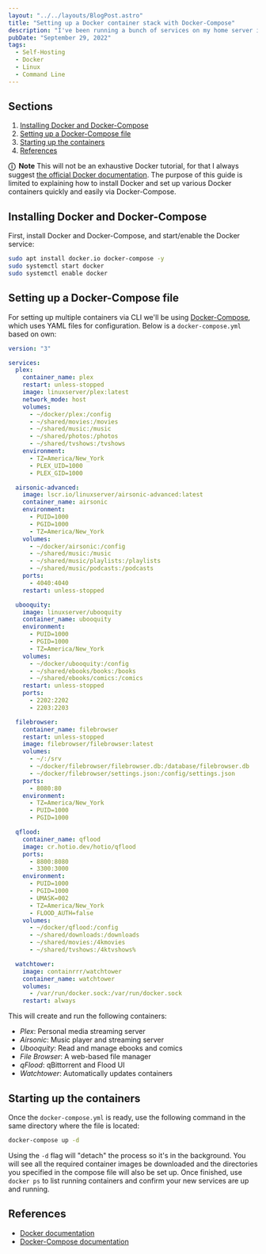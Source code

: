 ```yaml
---
layout: "../../layouts/BlogPost.astro"
title: "Setting up a Docker container stack with Docker-Compose"
description: "I've been running a bunch of services on my home server in docker containers for a few years now. It's quick and easy to set up once you get used to it. Here's a quick and dirty guide to installing Docker and Docker-Compose, and getting several containers up and running."
pubDate: "September 29, 2022"
tags:
  - Self-Hosting
  - Docker
  - Linux
  - Command Line
---
```


## Sections

1. [Installing Docker and Docker-Compose](#install)
2. [Setting up a Docker-Compose file](#compose)
3. [Starting up the containers](#start)
4. [References](#ref)

<div class="note">
  <b>ⓘ &nbsp;Note</b>
  This will not be an exhaustive Docker tutorial, for that I always suggest <a href="https://docs.docker.com" target="_blank">the official Docker documentation</a>. The purpose of this guide is limited to explaining how to install Docker and set up various Docker containers quickly and easily via Docker-Compose.
</div>

<div id='install'/>

## Installing Docker and Docker-Compose

First, install Docker and Docker-Compose, and start/enable the Docker service:

```bash
sudo apt install docker.io docker-compose -y
sudo systemctl start docker
sudo systemctl enable docker
```

<div id='compose'/>

## Setting up a Docker-Compose file

For setting up multiple containers via CLI we'll be using <a href="https://docs.docker.com/compose/" target="_blank">Docker-Compose</a>, which uses YAML files for configuration. Below is a `docker-compose.yml` based on own:

```yaml
version: "3"

services:
  plex:
    container_name: plex
    restart: unless-stopped
    image: linuxserver/plex:latest
    network_mode: host
    volumes:
      - ~/docker/plex:/config
      - ~/shared/movies:/movies
      - ~/shared/music:/music
      - ~/shared/photos:/photos
      - ~/shared/tvshows:/tvshows
    environment:
      - TZ=America/New_York
      - PLEX_UID=1000
      - PLEX_GID=1000

  airsonic-advanced:
    image: lscr.io/linuxserver/airsonic-advanced:latest
    container_name: airsonic
    environment:
      - PUID=1000
      - PGID=1000
      - TZ=America/New_York
    volumes:
      - ~/docker/airsonic:/config
      - ~/shared/music:/music
      - ~/shared/music/playlists:/playlists
      - ~/shared/music/podcasts:/podcasts
    ports:
      - 4040:4040
    restart: unless-stopped

  ubooquity:
    image: linuxserver/ubooquity
    container_name: ubooquity
    environment:
      - PUID=1000
      - PGID=1000
      - TZ=America/New_York
    volumes:
      - ~/docker/ubooquity:/config
      - ~/shared/ebooks/books:/books
      - ~/shared/ebooks/comics:/comics
    restart: unless-stopped
    ports:
      - 2202:2202
      - 2203:2203

  filebrowser:
    container_name: filebrowser
    restart: unless-stopped
    image: filebrowser/filebrowser:latest
    volumes:
      - ~/:/srv
      - ~/docker/filebrowser/filebrowser.db:/database/filebrowser.db
      - ~/docker/filebrowser/settings.json:/config/settings.json
    ports:
      - 8080:80
    environment:
      - TZ=America/New_York
      - PUID=1000
      - PGID=1000

  qflood:
    container_name: qflood
    image: cr.hotio.dev/hotio/qflood
    ports:
      - 8800:8080
      - 3300:3000
    environment:
      - PUID=1000
      - PGID=1000
      - UMASK=002
      - TZ=America/New_York
      - FLOOD_AUTH=false
    volumes:
      - ~/docker/qflood:/config
      - ~/shared/downloads:/downloads
      - ~/shared/movies:/4kmovies
      - ~/shared/tvshows:/4ktvshows%

  watchtower:
    image: containrrr/watchtower
    container_name: watchtower
    volumes:
      - /var/run/docker.sock:/var/run/docker.sock
    restart: always
```

This will create and run the following containers:

- <em>Plex</em>: Personal media streaming server
- <em>Airsonic</em>: Music player and streaming server
- <em>Ubooquity</em>: Read and manage ebooks and comics
- <em>File Browser</em>: A web-based file manager
- <em>qFlood</em>: qBittorrent and Flood UI
- <em>Watchtower</em>: Automatically updates containers

<div id='start'/>

## Starting up the containers

Once the `docker-compose.yml` is ready, use the following command in the same directory where the file is located:

```bash
docker-compose up -d
```

Using the `-d` flag will "detach" the process so it's in the background. You will see all the required container images be downloaded and the directories you specified in the compose file will also be set up. Once finished, use `docker ps` to list running containers and confirm your new services are up and running.

<div id='ref'/>

## References

- <a href="https://docs.docker.com" target="_blank">Docker documentation</a>
- <a href="https://docs.docker.com/compose/" target="_blank">Docker-Compose documentation</a>
